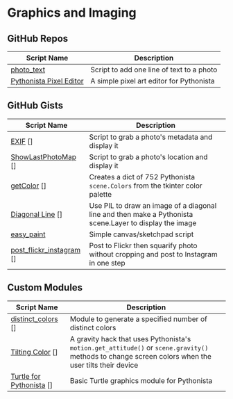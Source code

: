 # Graphics and Imaging

GitHub Repos
------------

| Script Name               | Description | 
| ------------------------- | ----------- | 
| [photo_text][]            | Script to add one line of text to a photo |
| [Pythonista Pixel Editor] | A simple pixel art editor for Pythonista |


GitHub Gists
------------

| Script Name         | Description   | 
| -------------       | ------------- | 
| [EXIF] []          | Script to grab a photo's metadata and display it |
| [ShowLastPhotoMap] [] | Script to grab a photo's location and display it |
| [getColor] []      | Creates a dict of 752 Pythonista `scene.Colors` from the tkinter color palette |
| [Diagonal Line] [] | Use PIL to draw an image of a diagonal line and then make a Pythonista scene.Layer to display the image |
| [easy_paint][]      | Simple canvas/sketchpad script |
| [post_flickr_instagram] []      | Post to Flickr then squarify photo without cropping and post to Instagram in one step |

Custom Modules
------------

| Script Name        | Description   | 
| -------------      | ------------- | 
| [distinct_colors] []      | Module to generate a specified number of distinct colors |
| [Tilting Color] [] | A gravity hack that uses Pythonista's `motion.get_attitude()` or `scene.gravity()` methods to change screen colors when the user tilts their device |
| [Turtle for Pythonista] []      | Basic Turtle graphics module for Pythonista |


[photo_text]: https://github.com/humberry/photo_text
[Pythonista Pixel Editor]: https://github.com/SebastianJarsve/Pythonista-Pixel-Editor
[EXIF]: https://gist.github.com/PyDann/2ae90ccadab4c2133766
[ShowLastPhotoMap]: https://gist.github.com/omz/8838751
[getColor]: https://gist.github.com/cclauss/8169809
[Diagonal Line]: https://gist.github.com/cclauss/8683457
[Tilting Color]: https://github.com/cclauss/Pythonista_scene
[Turtle for Pythonista]: https://gist.github.com/omz/4413863
[distinct_colors]: https://gist.github.com/upwart/ede14e200fbeeb331786
[easy_paint]: https://gist.github.com/SebastianJarsve/5297697
[post_flickr_instagram]: https://gist.github.com/jamesacampbell/0d3ba1f1323f8fecc3ab
